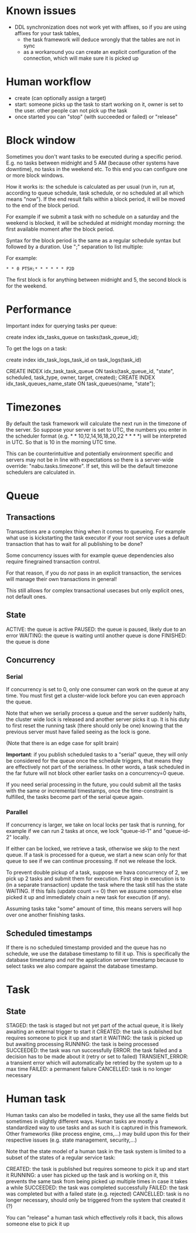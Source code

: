 # Known issues

- DDL synchronization does not work yet with affixes, so if you are using affixes for your task tables,
	- the task framework will deduce wrongly that the tables are not in sync
	- as a workaround you can create an explicit configuration of the connection, which will make sure it is picked up

# Human workflow

- create (can optionally assign a target)
- start: someone picks up the task to start working on it, owner is set to the user. other people can not pick up the task
- once started you can "stop" (with succeeded or failed) or "release" 

# Block window

Sometimes you don't want tasks to be executed during a specific period. E.g. no tasks between midnight and 5 AM (because other systems have downtime), no tasks in the weekend etc.
To this end you can configure one or more block windows.

How it works is: the schedule is calculated as per usual (run in, run at, according to queue schedule, task schedule, or no scheduled at all which means "now").
If the end result falls within a block period, it will be moved to the end of the block period.

For example if we submit a task with no schedule on a saturday and the weekend is blocked, it will be scheduled at midnight monday morning: the first available moment after the block period.

Syntax for the block period is the same as a regular schedule syntax but followed by a duration. Use ";" separation to list multiple:

For example:

```
* * 0 PT5H;* * * * * * P2D
```

The first block is for anything between midnight and 5, the second block is for the weekend.

# Performance

Important index for querying tasks per queue:

create index idx_tasks_queue on tasks(task_queue_id);

To get the logs on a task:

create index idx_task_logs_task_id on task_logs(task_id)


CREATE INDEX idx_task_task_queue ON tasks(task_queue_id, "state", scheduled, task_type, owner, target, created);
CREATE INDEX idx_task_queues_name_state ON task_queues(name, "state");

# Timezones

By default the task framework will calculate the next run in the timezone of the server.
So suppose your server is set to UTC, the numbers you enter in the scheduler format (e.g. * * 10,12,14,16,18,20,22 * * * *) will be interpreted in UTC. So that is 10 in the morning UTC time.

This can be counterintuitive and potentially environment specific and servers may not be in line with expectations so there is a server-wide override: "nabu.tasks.timezone". If set, this will be the default timezone schedulers are calculated in.

# Queue

## Transactions

Transactions are a complex thing when it comes to queueing. For example what use is kickstarting the task executor if your root service uses a default transaction that has to wait for all publishing to be done?

Some concurrency issues with for example queue dependencies also require finegrained transaction control.

For that reason, if you do _not_ pass in an explicit transaction, the services will manage their own transactions in general!

This still allows for complex transactional usecases but only explicit ones, not default ones.

## State

ACTIVE: the queue is active
PAUSED: the queue is paused, likely due to an error
WAITING: the queue is waiting until another queue is done
FINISHED: the queue is done

## Concurrency

### Serial

If concurrency is set to 0, only one consumer can work on the queue at any time. You must first get a cluster-wide lock before you can even approach the queue.

Note that when we serially process a queue and the server suddenly halts, the cluster wide lock is released and another server picks it up.
It is his duty to first reset the running task (there should only be one) knowing that the previous server must have failed seeing as the lock is gone.

(Note that there is an edge case for split brain)

**Important**: if you publish scheduled tasks to a "serial" queue, they will only be considered for the queue once the schedule triggers, that means they are effectively not part of the serialness.
In other words, a task scheduled in the far future will not block other earlier tasks on a concurrency=0 queue.

If you need serial processing in the future, you could submit all the tasks with the same or incremental timestamps, once the time-constraint is fulfilled, the tasks become part of the serial queue again.

### Parallel

If concurrency is larger, we take on local locks per task that is running, for example if we can run 2 tasks at once, we lock "queue-id-1" and "queue-id-2" locally.

If either can be locked, we retrieve a task, otherwise we skip to the next queue. If a task is processed for a queue, we start a new scan only for that queue to see if we can continue processing. If not we release the lock.

To prevent double pickup of a task, suppose we hava concurrency of 2, we pick up 2 tasks and submit them for execution.
First step in execution is to (in a separate transaction) update the task where the task still has the state WAITING. If this fails (update count == 0) then we assume someone else picked it up and immediately chain a new task for execution (if any).

Assuming tasks take "some" amount of time, this means servers will hop over one another finishing tasks.

## Scheduled timestamps

If there is no scheduled timestamp provided and the queue has no schedule, we use the database timestamp to fill it up.
This is specifically the database timestamp and _not_ the application server timestamp because to select tasks we also compare against the database timestamp.

# Task

## State

STAGED: the task is staged but not yet part of the actual queue, it is likely awaiting an external trigger to start it
CREATED: the task is published but requires someone to pick it up and start it
WAITING: the task is picked up but awaiting processing
RUNNING: the task is being processed
SUCCEEDED: the task was run successfully
ERROR: the task failed and a decision has to be made about it (retry or set to failed)
TRANSIENT_ERROR: a transient error which will automatically be retried by the system up to a max time
FAILED: a permanent failure
CANCELLED: task is no longer necessary

# Human task

Human tasks can also be modelled in tasks, they use all the same fields but sometimes in slightly different ways. Human tasks are mostly a standardized way to use tasks and as such it is captured in this framework. Other frameworks (like process engine, cms,...) may build upon this for their respective issues (e.g. state management, security,...)

Note that the state model of a human task in the task system is limited to a subset of the states of a regular service task:

CREATED: the task is published but requires someone to pick it up and start it
RUNNING: a user has picked up the task and is working on it, this prevents the same task from being picked up multiple times in case it takes a while
SUCCEEDED: the task was completed successfully
FAILED: the task was completed but with a failed state (e.g. rejected)
CANCELLED: task is no longer necessary, should only be triggered from the system that created it (?)

You can "release" a human task which effectively rolls it back, this allows someone else to pick it up